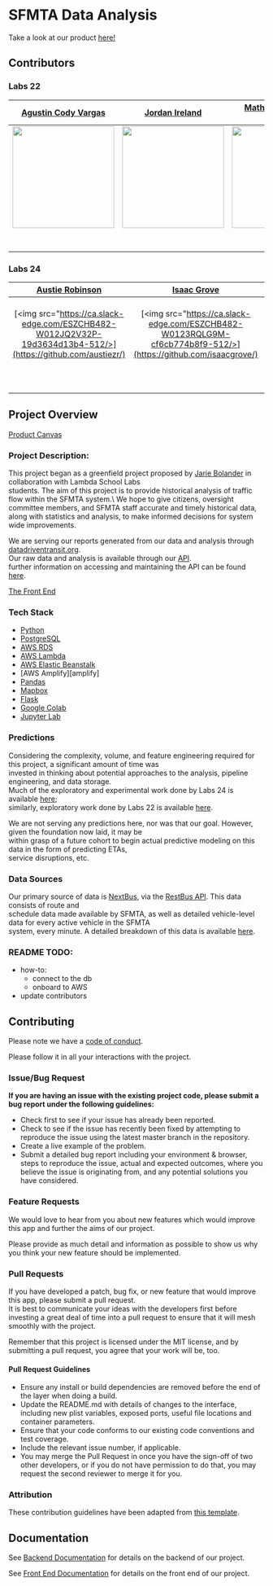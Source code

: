 # SFMTA Data Analysis

Take a look at our product [here!][live]

## Contributors

### Labs 22

| [Agustin Cody Vargas](https://github.com/AVData/) | [Jordan Ireland](https://github.com/Jordan-Ireland/) | [Mathias Ragnarson Skreden](https://github.com/skredenmathias/) |
| :---: | :---: | :---: |
| [<img src="https://ca.slack-edge.com/T4JUEB3ME-UP8JY0CG6-cd15b5cb2cf1-512" width = "200" />](https://github.com/AVData/) | [<img src="https://ca.slack-edge.com/T4JUEB3ME-UL5US8MPA-f77dd1589c92-512" width = "200" width = "200" />](https://github.com/Jordan-Ireland/) | [<img src="https://www.dalesjewelers.com/wp-content/uploads/2018/10/placeholder-silhouette-male.png" width = "200" />](https://github.com/skredenmathias/) |
| [<img src="https://github.com/favicon.ico" width="15"> ](https://github.com/AVdata/) | [<img src="https://github.com/favicon.ico" width="15"> ](https://github.com/Jordan-Ireland/) | [<img src="https://github.com/favicon.ico" width="15"> ](https://github.com/skredenmathias/) |
| [ <img src="https://static.licdn.com/sc/h/al2o9zrvru7aqj8e1x2rzsrca" width="15"> ](https://www.linkedin.com/in/vargasstem/) | [ <img src="https://static.licdn.com/sc/h/al2o9zrvru7aqj8e1x2rzsrca" width="15"> ](https://www.linkedin.com/in/jordan-b-ireland/) | [ <img src="https://static.licdn.com/sc/h/al2o9zrvru7aqj8e1x2rzsrca" width="15"> ](https://www.linkedin.com/in/skredenmathias/)

### Labs 24

| [Austie Robinson](https://github.com/austiezr/) | [Isaac Grove](https://github.com/isaacgrove/) | [Jonathan Duke](https://github.com/jonDuke/) | [Ramses Gasque](https://github.com/cedro-gasque) |
| :---: | :---: | :---: | :---: |
| [<img src="https://ca.slack-edge.com/ESZCHB482-W012JQ2V32P-19d3634d13b4-512/>](https://github.com/austiezr/) | [<img src="https://ca.slack-edge.com/ESZCHB482-W0123RQLG9M-cf6cb774b8f9-512/>](https://github.com/isaacgrove/) | [<img src="https://ca.slack-edge.com/ESZCHB482-W012BRSKSSJ-7c0297765102-512/>](https://github.com/jonDuke/) | [<img src="https://ca.slack-edge.com/ESZCHB482-W012JQ3PX27-0f3550a702ab-512/>](https://github.com/cedro-gasque) |
| [<img src="https://github.com/favicon.ico" width="15"> ](https://github.com/austiezr/) | [<img src="https://github.com/favicon.ico" width="15"> ](https://github.com/isaacgrove/) | [<img src="https://github.com/favicon.ico" width="15"> ](https://github.com/jonDuke/) | [<img src="https://github.com/favicon.ico" width="15"> ](https://github.com/cedro-gasque) |
| [ <img src="https://static.licdn.com/sc/h/al2o9zrvru7aqj8e1x2rzsrca" width="15"> ](https://www.linkedin.com/in/austin-ziech-robinson/) | [ <img src="https://static.licdn.com/sc/h/al2o9zrvru7aqj8e1x2rzsrca" width="15"> ](https://www.linkedin.com/in/isaac-grove-01300b177/) | [ <img src="https://static.licdn.com/sc/h/al2o9zrvru7aqj8e1x2rzsrca" width="15"> ](https://www.linkedin.com/in/jonduke90/) | [ <img src="https://static.licdn.com/sc/h/al2o9zrvru7aqj8e1x2rzsrca" width="15"> ]() |

## Project Overview

[Product Canvas][notion]

### Project Description:

This project began as a greenfield project proposed by [Jarie Bolander][jarie] in collaboration with Lambda School Labs\
students. The aim of this project is to provide historical analysis of traffic flow within the SFMTA system.\ 
We hope to give citizens, oversight committee members, and SFMTA staff accurate and timely historical data,\
along with statistics and analysis, to make informed decisions for system wide improvements.

We are serving our reports generated from our data and analysis through [datadriventransit.org][live].\
Our raw data and analysis is available through our [API][api].\
further information on accessing and maintaining the API can be found [here][apireadme].

[The Front End][live]

### Tech Stack

- [Python][python]
- [PostgreSQL][postgres]
- [AWS RDS][rds]
- [AWS Lambda][lambda]
- [AWS Elastic Beanstalk][eb]
- [AWS Amplify][amplify]
- [Pandas][pandas]
- [Mapbox][mapbox]
- [Flask][flask]
- [Google Colab][colab]
- [Jupyter Lab][jupyter]

### Predictions

Considering the complexity, volume, and feature engineering required for this project, a significant amount of time was\
invested in thinking about potential approaches to the analysis, pipeline engineering, and data storage.\
Much of the exploratory and experimental work done by Labs 24 is available [here][labs24];\
similarly, exploratory work done by Labs 22 is available [here][labs22].

We are not serving any predictions here, nor was that our goal. However, given the foundation now laid, it may be\
within grasp of a future cohort to begin actual predictive modeling on this data in the form of predicting ETAs,\
service disruptions, etc.

### Data Sources

Our primary source of data is [NextBus][nextbus], via the [RestBus API][restbus]. This data consists of route and\
schedule data made available by SFMTA, as well as detailed vehicle-level data for every active vehicle in the SFMTA\
system, every minute. A detailed breakdown of this data is available [here][data].

### README TODO:

- how-to:
  - connect to the db
  - onboard to AWS
- update contributors

## Contributing

Please note we have a [code of conduct][conduct]. 

Please follow it in all your interactions with the project.

### Issue/Bug Request

**If you are having an issue with the existing project code, please submit a bug report under the following guidelines:**
 - Check first to see if your issue has already been reported.
 - Check to see if the issue has recently been fixed by attempting to reproduce the issue
  using the latest master branch in the repository.
 - Create a live example of the problem.
 - Submit a detailed bug report including your environment & browser, 
 steps to reproduce the issue, actual and expected outcomes,  where you believe the issue is originating from, 
 and any potential solutions you have considered.

### Feature Requests

We would love to hear from you about new features which would improve this app and further the aims of our project. 

Please provide as much detail and information as possible to show us why you think your new feature should be implemented.

### Pull Requests

If you have developed a patch, bug fix, or new feature that would improve this app, please submit a pull request.\
It is best to communicate your ideas with the developers first before investing a great deal of time into a pull request to ensure that it will mesh smoothly with the project.

Remember that this project is licensed under the MIT license, and by submitting a pull request, you agree that your work will be, too.

#### Pull Request Guidelines

- Ensure any install or build dependencies are removed before the end of the layer when doing a build.
- Update the README.md with details of changes to the interface, including new plist variables, exposed ports, useful file locations and container parameters.
- Ensure that your code conforms to our existing code conventions and test coverage.
- Include the relevant issue number, if applicable.
- You may merge the Pull Request in once you have the sign-off of two other developers, or if you do not have permission to do that, you may request the second reviewer to merge it for you.

### Attribution

These contribution guidelines have been adapted from [this template][pr].

## Documentation

See [Backend Documentation][be] for details on the backend of our project.

See [Front End Documentation][fe] for details on the front end of our project.

[live]: https://www.datadriventransit.org
[notion]: https://www.notion.so/SFMTA-Data-Analysis-d5d25791fbca4b1bbd0049f95275e5a0
[jarie]: https://www.linkedin.com/in/jariebolander/
[api]: http://ds.datadriventransit.org/
[apireadme]: sfmta-api/README.md
[python]: https://www.python.org
[postgres]: https://www.postgresql.org/
[rds]: https://aws.amazon.com/rds/
[lambda]: https://aws.amazon.com/lambda/
[eb]: https://aws.amazon.com/elasticbeanstalk/
[pandas]: https://pandas.pydata.org/
[mapbox]: https://www.mapbox.com/
[flask]: https://flask.palletsprojects.com/en/1.1.x/
[colab]: https://colab.research.google.com/notebooks/intro.ipynb#recent=true
[jupyter]: https://jupyter.org
[labs24]: labs24_notebooks
[labs22]: deprecated_assets/labs22_notebooks
[nextbus]: https://www.nextbus.com
[restbus]: http://restbus.info/
[data]: DATAREADME.md
[conduct]: code_of_conduct.md
[pr]: https://gist.github.com/PurpleBooth/b24679402957c63ec426
[be]: https://github.com/Lambda-School-Labs/sfmta-data-analysis-be
[fe]: https://github.com/Lambda-School-Labs/sfmta-data-analysis-fe
